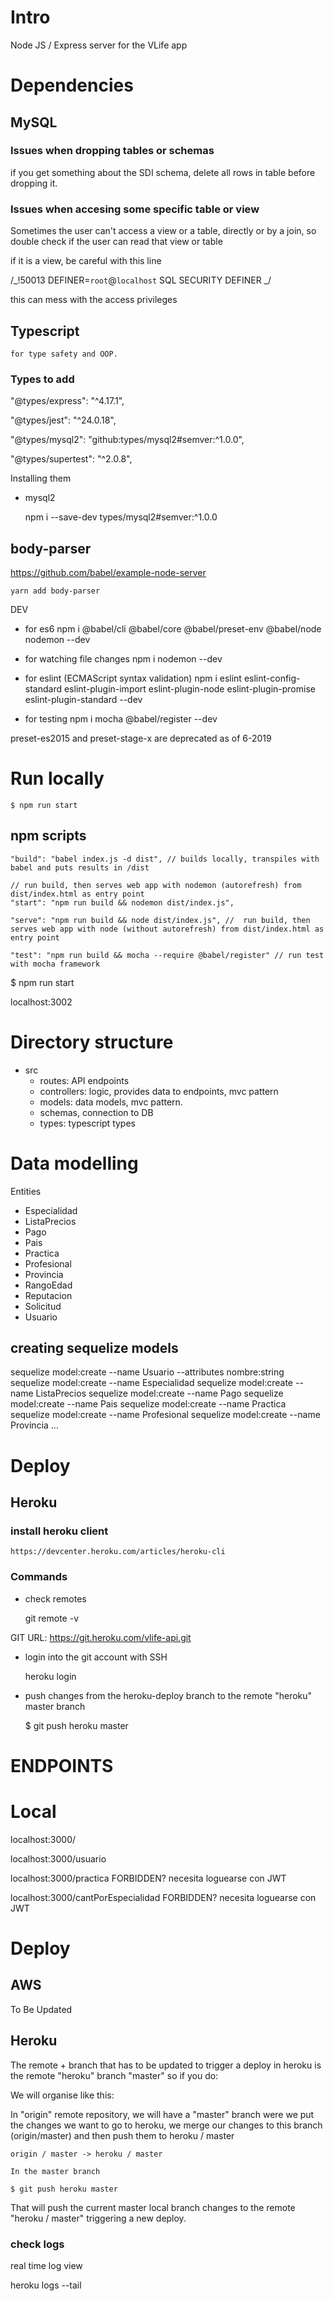 # Intro

Node JS / Express server for the VLife app

# Dependencies

## MySQL

### Issues when dropping tables or schemas

if you get something about the SDI schema, delete all rows in table before dropping it.

### Issues when accesing some specific table or view

Sometimes the user can't access a view or a table, directly or by a join, so double check if the user can read that view or table

if it is a view, be careful with this line

/_!50013 DEFINER=`root`@`localhost` SQL SECURITY DEFINER _/

this can mess with the access privileges

## Typescript

    for type safety and OOP.

### Types to add

"@types/express": "^4.17.1",

"@types/jest": "^24.0.18",

"@types/mysql2": "github:types/mysql2#semver:^1.0.0",

"@types/supertest": "^2.0.8",

Installing them

-   mysql2

    npm i --save-dev types/mysql2#semver:^1.0.0

## body-parser

https://github.com/babel/example-node-server

    yarn add body-parser

DEV

-   for es6
    npm i @babel/cli @babel/core @babel/preset-env @babel/node nodemon --dev

-   for watching file changes
    npm i nodemon --dev

-   for eslint (ECMAScript syntax validation)
    npm i eslint eslint-config-standard eslint-plugin-import eslint-plugin-node eslint-plugin-promise eslint-plugin-standard --dev

-   for testing
    npm i mocha @babel/register --dev

preset-es2015 and preset-stage-x are deprecated as of 6-2019

# Run locally

    $ npm run start

## npm scripts

    "build": "babel index.js -d dist", // builds locally, transpiles with babel and puts results in /dist

    // run build, then serves web app with nodemon (autorefresh) from dist/index.html as entry point
    "start": "npm run build && nodemon dist/index.js",

    "serve": "npm run build && node dist/index.js", //  run build, then serves web app with node (without autorefresh) from dist/index.html as entry point

    "test": "npm run build && mocha --require @babel/register" // run test with mocha framework

\$ npm run start

localhost:3002

# Directory structure

-   src
    -   routes: API endpoints
    -   controllers: logic, provides data to endpoints, mvc pattern
    -   models: data models, mvc pattern.
    -   schemas, connection to DB
    -   types: typescript types

# Data modelling

Entities

-   Especialidad
-   ListaPrecios
-   Pago
-   Pais
-   Practica
-   Profesional
-   Provincia
-   RangoEdad
-   Reputacion
-   Solicitud
-   Usuario

## creating sequelize models

sequelize model:create --name Usuario --attributes nombre:string
sequelize model:create --name Especialidad
sequelize model:create --name ListaPrecios
sequelize model:create --name Pago
sequelize model:create --name Pais
sequelize model:create --name Practica
sequelize model:create --name Profesional
sequelize model:create --name Provincia ...

# Deploy

## Heroku

### install heroku client

    https://devcenter.heroku.com/articles/heroku-cli

### Commands

-   check remotes

    git remote -v

GIT URL: https://git.heroku.com/vlife-api.git

-   login into the git account with SSH

    heroku login

*   push changes from the heroku-deploy branch to the remote "heroku" master branch

    \$ git push heroku master

# ENDPOINTS

# Local

localhost:3000/

localhost:3000/usuario

localhost:3000/practica FORBIDDEN? necesita loguearse con JWT

localhost:3000/cantPorEspecialidad FORBIDDEN? necesita loguearse con JWT

# Deploy

## AWS

To Be Updated

## Heroku

The remote + branch that has to be updated to trigger a deploy in heroku is the remote "heroku" branch "master"
so if you do:

We will organise like this:

In "origin" remote repository, we will have a "master" branch were we put the changes we want to go to heroku, we merge our changes to this branch (origin/master) and then push them to heroku / master

    origin / master -> heroku / master

    In the master branch

    $ git push heroku master

That will push the current master local branch changes to the remote "heroku / master" triggering a new deploy.

### check logs

real time log view

heroku logs --tail
